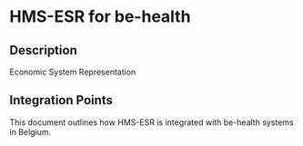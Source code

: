 # HMS-ESR for be-health

## Description

Economic System Representation

## Integration Points

This document outlines how HMS-ESR is integrated with be-health systems in Belgium.
